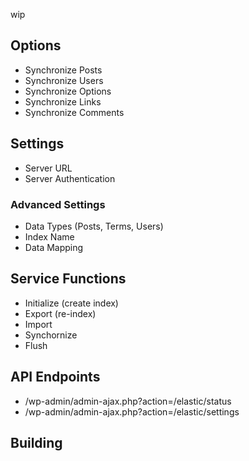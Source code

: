 wip

## Options

* Synchronize Posts
* Synchronize Users
* Synchronize Options
* Synchronize Links
* Synchronize Comments

## Settings
* Server URL
* Server Authentication

### Advanced Settings
* Data Types (Posts, Terms, Users)
* Index Name
* Data Mapping

## Service Functions
* Initialize (create index)
* Export (re-index)
* Import
* Synchornize
* Flush

## API Endpoints

* /wp-admin/admin-ajax.php?action=/elastic/status
* /wp-admin/admin-ajax.php?action=/elastic/settings

## Building
